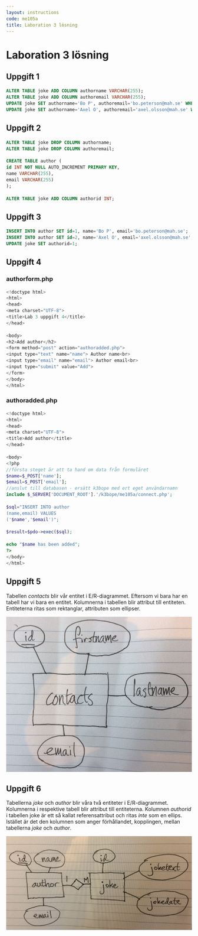 ```yaml
---
layout: instructions
code: me105a
title: Laboration 3 lösning
---
```


# Laboration 3 lösning

## Uppgift 1

```sql
ALTER TABLE joke ADD COLUMN authorname VARCHAR(255);
ALTER TABLE joke ADD COLUMN authoremail VARCHAR(255);
UPDATE joke SET authorname='Bo P', authoremail='bo.peterson@mah.se' WHERE id=1;
UPDATE joke SET authorname='Axel O', authoremail='axel.olsson@mah.se' WHERE id=2;
```

## Uppgift 2

```sql
ALTER TABLE joke DROP COLUMN authorname;
ALTER TABLE joke DROP COLUMN authoremail;

CREATE TABLE author (
id INT NOT NULL AUTO_INCREMENT PRIMARY KEY,
name VARCHAR(255),
email VARCHAR(255)
);

ALTER TABLE joke ADD COLUMN authorid INT;
```

## Uppgift 3

```sql
INSERT INTO author SET id=1, name='Bo P', email='bo.peterson@mah.se';
INSERT INTO author SET id=2, name='Axel O', email='axel.olsson@mah.se';
UPDATE joke SET authorid=1;
```



## Uppgift 4

### authorform.php

```php
<!doctype html>
<html>
<head>
<meta charset="UTF-8">
<title>Lab 3 uppgift 4</title>
</head>

<body>
<h2>Add author</h2>
<form method="post" action="authoradded.php">
<input type="text" name="name"> Author name<br>
<input type="email" name="email"> Author email<br>
<input type="submit" value="Add">
</form>
</body>
</html>

```

### authoradded.php

```php
<!doctype html>
<html>
<head>
<meta charset="UTF-8">
<title>Add author</title>
</head>

<body>
<?php
//första steget är att ta hand om data från formuläret
$name=$_POST['name'];
$email=$_POST['email'];
//anslut till databasen - ersätt k3bope med ert eget användarnamn
include $_SERVER['DOCUMENT_ROOT'].'/k3bope/me105a/connect.php';

$sql="INSERT INTO author 
(name,email) VALUES
('$name','$email')";

$result=$pdo->exec($sql);

echo "$name has been added";
?>
</body>
</html>

```

## Uppgift 5

Tabellen *contacts* blir vår entitet i E/R-diagrammet. Eftersom vi bara har en tabell har vi bara en entitet. Kolumnerna i tabellen blir attribut till entiteten. Entiteterna ritas som rektanglar, attributen som ellipser. 

![](im3/contacts.jpg)

## Uppgift 6

Tabellerna *joke* och *author* blir våra två entiteter i E/R-diagrammet. Kolumnerna i respektive tabell blir attribut till entiteterna. Kolumnen *authorid* i tabellen joke är ett så kallat referensattribut och ritas *inte* som en ellips. Istället är det den kolumnen som anger förhållandet, kopplingen, mellan tabellerna *joke* och *author*. 

![](im3/authorjoke.jpg)


